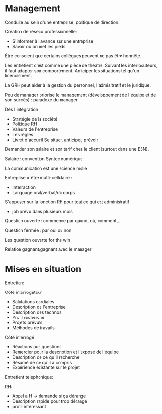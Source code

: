 # Management

Conduite au sein d'une entreprise, politique de direction.

Création de réseau professionnelle:
- S'informer à l'avance sur une entreprise
- Savoir où on met les pieds

Être conscient que certains collègues peuvent ne pas être honnête.

Les entretient c'est comme une pièce de théâtre.
Suivant les interlocuteurs, il faut adapter son comportement.
Anticiper les situations tel qu'un licenciement.

La GRH peut aider à la gestion du personnel, l'admisitratif et le juridique.

Peu de manager priorise le management (développement de l'équipe et de son succès) : paradoxe du manager.

Dès l'intégration :
- Stratégie de la société
- Politique RH
- Valeurs de l'entreprise
- Les règles
- Livret d'accueil
Se situer, anticiper, prévoir

Demander son salaire et son tarif chez le client (surtout dans une ESN).

Salaire : convention Syntec numérique

La communication est une science molle

Entreprise = être mutli-cellulaire :
- Interraction
- Language oral/verbal/du corps

S'appuyer sur la fonction RH pour tout ce qui est administratif
- job prévu dans plusieurs mois

Question ouverte : commence par qaund, où, comment,...

Question fermée : par oui ou non

Les question ouverte for the win

Relation gagnant/gagnant avec le manager

# Mises en situation

Entretien:

Côté interrogateur
- Salutations cordiales
- Description de l'entreprise
- Description des technos
- Profil recherché
- Projets prévuts
- Méthodes de travails

Côté interrogé
- Réactions aus questions
- Remercier pour la description et l'exposé de l'équipe
- Description de ce qu'il recherche
- Résumé de ce qu'il a compris
- Expérience existante sur le projet

Entretient telephonique:

RH:
- Appel a H -> demande si ça dérange
- Description rapide pour trop dérangé
- profil intéressant